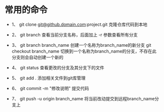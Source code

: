 # 常用的命令

* 1、 git clone git@github.domain.com:project.git   克隆仓库代码到本地

* 2、 git branch   查看当前分支名称，后面加上 -r 参数查看所有分支

* 3、 git branch branch_name   创建一个名称为branch_name的新分支
  git checkout branch_name    切换到一个名称为branch_name的分支，不存在此分支则会自动创建一个新的

* 4、 git status    查看更改的分支及其分支下的文件

* 5、 git add .     添加相关文件到git库管理

* 6、 git commit -m "修改说明"    提交代码

* 7、 git push -u origin branch_name    将当前改动提交到远程branch_name分支上

